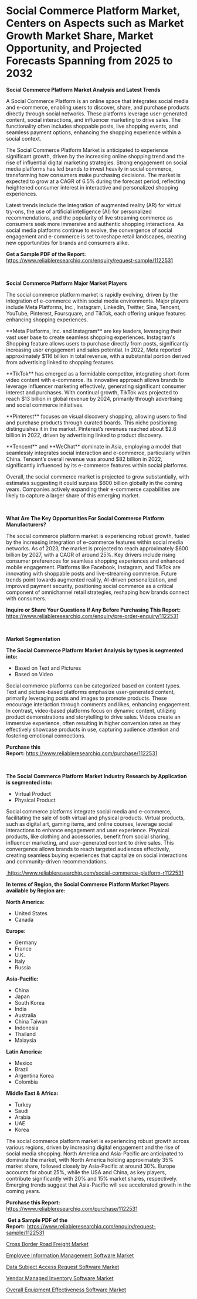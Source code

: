 <p><h1>Social Commerce Platform Market, Centers on Aspects such as Market Growth Market Share, Market Opportunity, and Projected Forecasts Spanning from 2025 to 2032</h1></p><p><strong>Social Commerce Platform Market Analysis and Latest Trends</strong></p>
<p><p>A Social Commerce Platform is an online space that integrates social media and e-commerce, enabling users to discover, share, and purchase products directly through social networks. These platforms leverage user-generated content, social interactions, and influencer marketing to drive sales. The functionality often includes shoppable posts, live shopping events, and seamless payment options, enhancing the shopping experience within a social context.</p><p>The Social Commerce Platform Market is anticipated to experience significant growth, driven by the increasing online shopping trend and the rise of influential digital marketing strategies. Strong engagement on social media platforms has led brands to invest heavily in social commerce, transforming how consumers make purchasing decisions. The market is expected to grow at a CAGR of 6.5% during the forecast period, reflecting heightened consumer interest in interactive and personalized shopping experiences.</p><p>Latest trends include the integration of augmented reality (AR) for virtual try-ons, the use of artificial intelligence (AI) for personalized recommendations, and the popularity of live streaming commerce as consumers seek more immersive and authentic shopping interactions. As social media platforms continue to evolve, the convergence of social engagement and e-commerce is set to reshape retail landscapes, creating new opportunities for brands and consumers alike.</p></p>
<p><strong>Get a Sample PDF of the Report:&nbsp;</strong> <a href="https://www.reliableresearchiq.com/enquiry/request-sample/1122531?utm_campaign=1877&utm_medium=2&utm_source=Github&utm_content=ia&utm_term=10032025&utm_id=social-commerce-platform">https://www.reliableresearchiq.com/enquiry/request-sample/1122531</a></p>
<p>&nbsp;</p>
<p><strong>Social Commerce Platform Major Market Players</strong></p>
<p><p>The social commerce platform market is rapidly evolving, driven by the integration of e-commerce within social media environments. Major players include Meta Platforms, Inc., Instagram, LinkedIn, Twitter, Sina, Tencent, YouTube, Pinterest, Foursquare, and TikTok, each offering unique features enhancing shopping experiences.</p><p>**Meta Platforms, Inc. and Instagram** are key leaders, leveraging their vast user base to create seamless shopping experiences. Instagram's Shopping feature allows users to purchase directly from posts, significantly increasing user engagement and sales potential. In 2022, Meta reported approximately $116 billion in total revenue, with a substantial portion derived from advertising linked to shopping features.</p><p>**TikTok** has emerged as a formidable competitor, integrating short-form video content with e-commerce. Its innovative approach allows brands to leverage influencer marketing effectively, generating significant consumer interest and purchases. With continual growth, TikTok was projected to reach $13 billion in global revenue by 2024, primarily through advertising and social commerce initiatives.</p><p>**Pinterest** focuses on visual discovery shopping, allowing users to find and purchase products through curated boards. This niche positioning distinguishes it in the market. Pinterest’s revenues reached about $2.8 billion in 2022, driven by advertising linked to product discovery.</p><p>**Tencent** and **WeChat** dominate in Asia, employing a model that seamlessly integrates social interaction and e-commerce, particularly within China. Tencent’s overall revenue was around $82 billion in 2022, significantly influenced by its e-commerce features within social platforms.</p><p>Overall, the social commerce market is projected to grow substantially, with estimates suggesting it could surpass $600 billion globally in the coming years. Companies actively expanding their e-commerce capabilities are likely to capture a larger share of this emerging market.</p></p>
<p>&nbsp;</p>
<p><strong>What Are The Key Opportunities For Social Commerce Platform Manufacturers?</strong></p>
<p><p>The social commerce platform market is experiencing robust growth, fueled by the increasing integration of e-commerce features within social media networks. As of 2023, the market is projected to reach approximately $600 billion by 2027, with a CAGR of around 25%. Key drivers include rising consumer preferences for seamless shopping experiences and enhanced mobile engagement. Platforms like Facebook, Instagram, and TikTok are innovating with shoppable posts and live-streaming commerce. Future trends point towards augmented reality, AI-driven personalization, and improved payment security, positioning social commerce as a critical component of omnichannel retail strategies, reshaping how brands connect with consumers.</p></p>
<p><strong>Inquire or Share Your Questions If Any Before Purchasing This Report:</strong> <a href="https://www.reliableresearchiq.com/enquiry/pre-order-enquiry/1122531?utm_campaign=1877&utm_medium=2&utm_source=Github&utm_content=ia&utm_term=10032025&utm_id=social-commerce-platform">https://www.reliableresearchiq.com/enquiry/pre-order-enquiry/1122531</a></p>
<p>&nbsp;</p>
<p><strong>Market Segmentation</strong></p>
<p><strong>The Social Commerce Platform Market Analysis by types is segmented into:</strong></p>
<p><ul><li>Based on Text and Pictures</li><li>Based on Video</li></ul></p>
<p><p>Social commerce platforms can be categorized based on content types. Text and picture-based platforms emphasize user-generated content, primarily leveraging posts and images to promote products. These encourage interaction through comments and likes, enhancing engagement. In contrast, video-based platforms focus on dynamic content, utilizing product demonstrations and storytelling to drive sales. Videos create an immersive experience, often resulting in higher conversion rates as they effectively showcase products in use, capturing audience attention and fostering emotional connections.</p></p>
<p><strong>Purchase this Report:&nbsp;</strong><a href="https://www.reliableresearchiq.com/purchase/1122531?utm_campaign=1877&utm_medium=2&utm_source=Github&utm_content=ia&utm_term=10032025&utm_id=social-commerce-platform">https://www.reliableresearchiq.com/purchase/1122531</a></p>
<p>&nbsp;</p>
<p><strong>The Social Commerce Platform Market Industry Research by Application is segmented into:</strong></p>
<p><ul><li>Virtual Product</li><li>Physical Product</li></ul></p>
<p><p>Social commerce platforms integrate social media and e-commerce, facilitating the sale of both virtual and physical products. Virtual products, such as digital art, gaming items, and online courses, leverage social interactions to enhance engagement and user experience. Physical products, like clothing and accessories, benefit from social sharing, influencer marketing, and user-generated content to drive sales. This convergence allows brands to reach targeted audiences effectively, creating seamless buying experiences that capitalize on social interactions and community-driven recommendations.</p></p>
<p><a href="https://www.reliableresearchiq.com/social-commerce-platform-r1122531?utm_campaign=1877&utm_medium=2&utm_source=Github&utm_content=ia&utm_term=10032025&utm_id=social-commerce-platform">&nbsp;https://www.reliableresearchiq.com/social-commerce-platform-r1122531</a></p>
<p><strong>In terms of Region, the Social Commerce Platform Market Players available by Region are:</strong></p>
<p>
    <p> <strong> North America: </strong>
        <ul>
            <li>United States</li>
            <li>Canada</li>
        </ul>
        </p> 
    <p> <strong> Europe: </strong>
        <ul>
            <li>Germany</li>
            <li>France</li>
            <li>U.K.</li>
            <li>Italy</li>
            <li>Russia</li>
        </ul>
        </p> 
    <p> <strong> Asia-Pacific: </strong>
        <ul>
            <li>China</li>
            <li>Japan</li>
            <li>South Korea</li>
            <li>India</li>
            <li>Australia</li>
            <li>China Taiwan</li>
            <li>Indonesia</li>
            <li>Thailand</li>
            <li>Malaysia</li>
        </ul>
        </p> 
    <p> <strong> Latin America: </strong>
        <ul>
            <li>Mexico</li>
            <li>Brazil</li>
            <li>Argentina Korea</li>
            <li>Colombia</li>
        </ul>
        </p> 
    <p> <strong> Middle East & Africa: </strong>
        <ul>
            <li>Turkey</li>
            <li>Saudi</li>
            <li>Arabia</li>
            <li>UAE</li>
            <li>Korea</li>
        </ul>
    </p>
    </p>
<p><p>The social commerce platform market is experiencing robust growth across various regions, driven by increasing digital engagement and the rise of social media shopping. North America and Asia-Pacific are anticipated to dominate the market, with North America holding approximately 35% market share, followed closely by Asia-Pacific at around 30%. Europe accounts for about 25%, while the USA and China, as key players, contribute significantly with 20% and 15% market shares, respectively. Emerging trends suggest that Asia-Pacific will see accelerated growth in the coming years.</p></p>
<p><strong>Purchase this Report: </strong><a href="https://www.reliableresearchiq.com/purchase/1122531?utm_campaign=1877&utm_medium=2&utm_source=Github&utm_content=ia&utm_term=10032025&utm_id=social-commerce-platform">https://www.reliableresearchiq.com/purchase/1122531</a></p>
<p>&nbsp;<strong>Get a Sample PDF of the Report:&nbsp;&nbsp;</strong><a href="https://www.reliableresearchiq.com/enquiry/request-sample/1122531?utm_campaign=1877&utm_medium=2&utm_source=Github&utm_content=ia&utm_term=10032025&utm_id=social-commerce-platform">https://www.reliableresearchiq.com/enquiry/request-sample/1122531</a></p>
<p><strong></strong></p>
<p><p><a href="https://github.com/guyerkanakwu/Market-Research-Report-List-1/blob/main/cross-border-road-freight-market.md?utm_campaign=1877&utm_medium=2&utm_source=Github&utm_content=ia&utm_term=10032025&utm_id=social-commerce-platform">Cross Border Road Freight Market</a></p><p><a href="https://github.com/tandepinho3p/Market-Research-Report-List-1/blob/main/employee-information-management-software-market.md?utm_campaign=1877&utm_medium=2&utm_source=Github&utm_content=ia&utm_term=10032025&utm_id=social-commerce-platform">Employee Information Management Software Market</a></p><p><a href="https://github.com/haklagjbj/Market-Research-Report-List-1/blob/main/data-subject-access-request-software-market.md?utm_campaign=1877&utm_medium=2&utm_source=Github&utm_content=ia&utm_term=10032025&utm_id=social-commerce-platform">Data Subject Access Request Software Market</a></p><p><a href="https://github.com/latilsmickl8/Market-Research-Report-List-1/blob/main/vendor-managed-inventory-software-market.md?utm_campaign=1877&utm_medium=2&utm_source=Github&utm_content=ia&utm_term=10032025&utm_id=social-commerce-platform">Vendor Managed Inventory Software Market</a></p><p><a href="https://github.com/totrisammir/Market-Research-Report-List-1/blob/main/overall-equipment-effectiveness-software-market.md?utm_campaign=1877&utm_medium=2&utm_source=Github&utm_content=ia&utm_term=10032025&utm_id=social-commerce-platform">Overall Equipment Effectiveness Software Market</a></p></p>
